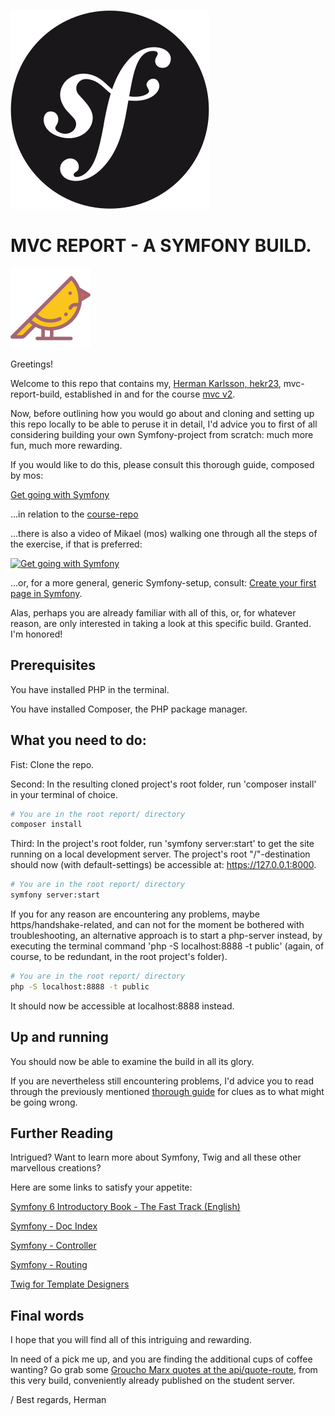 <!--
---
author: hekr23
revision:
    "2025-04-15": "(A, hekr23) First release."
---
-->

![Symfony image](public/img/symfony.svg)

MVC REPORT - A SYMFONY BUILD.
====================


![MVC-Bird image](public/img/title-bird.svg)

Greetings!



Welcome to this repo that contains my, [Herman Karlsson, hekr23](https://www.student.bth.se/~hekr23/dbwebb-kurser/mvc/me/report/public/), mvc-report-build, established in and for the course [mvc v2](https://dbwebb.se/kurser/mvc-v2).

Now, before outlining how you would go about and cloning and setting up this repo locally to be able to peruse it in detail, I'd advice you to first of all considering building your own Symfony-project from scratch: much more fun, much more rewarding.

If you would like to do this, please consult this thorough guide, composed by mos:

[Get going with Symfony](https://github.com/dbwebb-se/mvc/tree/main/example/symfony)


...in relation to the [course-repo](https://github.com/dbwebb-se/mvc/)

...there is also a video of Mikael (mos) walking one through all the steps of the exercise, if that is preferred:

[![Get going with Symfony](https://img.youtube.com/vi/1QVvLGNqTxw/0.jpg)](https://www.youtube.com/watch?v=1QVvLGNqTxw)

...or, for a more general, generic Symfony-setup, consult: [Create your first page in Symfony](https://symfony.com/doc/current/page_creation.html).


Alas, perhaps you are already familiar with all of this, or, for whatever reason, are only interested in taking a look at this specific build. Granted. I'm honored!



Prerequisites
----------------------------

You have installed PHP in the terminal.

You have installed Composer, the PHP package manager.


What you need to do:
----------------------------

Fist: Clone the repo.

Second: In the resulting cloned project's root folder, run 'composer install' in your terminal of choice.

```bash
# You are in the root report/ directory
composer install
```

Third: In the project's root folder, run 'symfony server:start' to get the site running on a local development server. The project's root "/"-destination should now (with default-settings) be accessible at: https://127.0.0.1:8000.

```bash
# You are in the root report/ directory
symfony server:start
```

If you for any reason are encountering any problems, maybe https/handshake-related, and can not for the moment be bothered with troubleshooting, an alternative approach is to start a php-server instead, by executing the terminal command 'php -S localhost:8888 -t public' (again, of course, to be redundant, in the root project's folder).

```bash
# You are in the root report/ directory
php -S localhost:8888 -t public
```

It should now be accessible at localhost:8888 instead.

Up and running
----------------------------

You should now be able to examine the build in all its glory.

If you are nevertheless still encountering problems, I'd advice you to read through the previously mentioned [thorough guide](https://github.com/dbwebb-se/mvc/tree/main/example/symfony) for clues as to what might be going wrong.

Further Reading
----------------------------
Intrigued? Want to learn more about Symfony, Twig and all these other marvellous creations?

Here are some links to satisfy your appetite:

[Symfony 6 Introductory Book - The Fast Track (English)](https://symfony.com/doc/6.4/the-fast-track/en/index.html)

[Symfony - Doc Index](https://symfony.com/doc/current/index.html)

[Symfony - Controller](https://symfony.com/doc/current/controller.html)

[Symfony - Routing](https://symfony.com/doc/current/routing.html)

[Twig for Template Designers](https://twig.symfony.com/doc/3.x/templates.html)

Final words
----------------------------

I hope that you will find all of this intriguing and rewarding.

In need of a pick me up, and you are finding the additional cups of coffee wanting? Go grab some [Groucho Marx quotes at the api/quote-route](https://www.student.bth.se/~hekr23/dbwebb-kurser/mvc/me/report/public/api/quote), from this very build, conveniently already published on the student server.

/ Best regards, Herman
